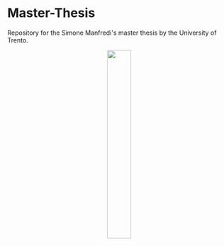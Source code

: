 # Master-Thesis
Repository for the Simone Manfredi's master thesis by the University of Trento.
<p align="center" width="50%">
    <img width="33%" src="https://www.nasa.gov/wp-content/uploads/2023/03/iss055e076762.jpg?w=1041">
</p>
